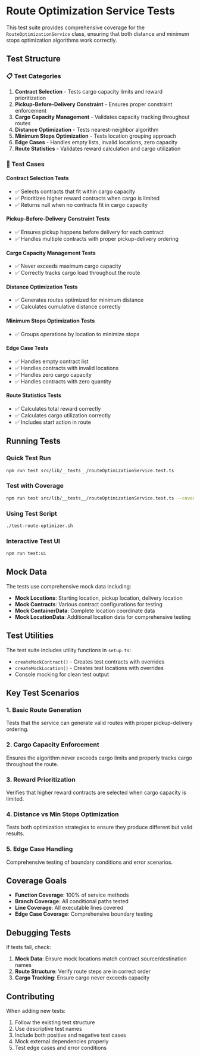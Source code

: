 # Route Optimization Service Tests

This test suite provides comprehensive coverage for the `RouteOptimizationService` class, ensuring that both distance and minimum stops optimization algorithms work correctly.

## Test Structure

### 📋 Test Categories

1. **Contract Selection** - Tests cargo capacity limits and reward prioritization
2. **Pickup-Before-Delivery Constraint** - Ensures proper constraint enforcement
3. **Cargo Capacity Management** - Validates capacity tracking throughout routes
4. **Distance Optimization** - Tests nearest-neighbor algorithm
5. **Minimum Stops Optimization** - Tests location grouping approach
6. **Edge Cases** - Handles empty lists, invalid locations, zero capacity
7. **Route Statistics** - Validates reward calculation and cargo utilization

### 🧪 Test Cases

#### Contract Selection Tests
- ✅ Selects contracts that fit within cargo capacity
- ✅ Prioritizes higher reward contracts when cargo is limited
- ✅ Returns null when no contracts fit in cargo capacity

#### Pickup-Before-Delivery Constraint Tests
- ✅ Ensures pickup happens before delivery for each contract
- ✅ Handles multiple contracts with proper pickup-delivery ordering

#### Cargo Capacity Management Tests
- ✅ Never exceeds maximum cargo capacity
- ✅ Correctly tracks cargo load throughout the route

#### Distance Optimization Tests
- ✅ Generates routes optimized for minimum distance
- ✅ Calculates cumulative distance correctly

#### Minimum Stops Optimization Tests
- ✅ Groups operations by location to minimize stops

#### Edge Case Tests
- ✅ Handles empty contract list
- ✅ Handles contracts with invalid locations
- ✅ Handles zero cargo capacity
- ✅ Handles contracts with zero quantity

#### Route Statistics Tests
- ✅ Calculates total reward correctly
- ✅ Calculates cargo utilization correctly
- ✅ Includes start action in route


## Running Tests

### Quick Test Run
```bash
npm run test src/lib/__tests__/routeOptimizationService.test.ts
```

### Test with Coverage
```bash
npm run test src/lib/__tests__/routeOptimizationService.test.ts --coverage
```

### Using Test Script
```bash
./test-route-optimizer.sh
```

### Interactive Test UI
```bash
npm run test:ui
```

## Mock Data

The tests use comprehensive mock data including:

- **Mock Locations**: Starting location, pickup location, delivery location
- **Mock Contracts**: Various contract configurations for testing
- **Mock ContainerData**: Complete location coordinate data
- **Mock LocationData**: Additional location data for comprehensive testing

## Test Utilities

The test suite includes utility functions in `setup.ts`:

- `createMockContract()` - Creates test contracts with overrides
- `createMockLocation()` - Creates test locations with overrides
- Console mocking for clean test output

## Key Test Scenarios

### 1. Basic Route Generation
Tests that the service can generate valid routes with proper pickup-delivery ordering.

### 2. Cargo Capacity Enforcement
Ensures the algorithm never exceeds cargo limits and properly tracks cargo throughout the route.

### 3. Reward Prioritization
Verifies that higher reward contracts are selected when cargo capacity is limited.

### 4. Distance vs Min Stops Optimization
Tests both optimization strategies to ensure they produce different but valid results.

### 5. Edge Case Handling
Comprehensive testing of boundary conditions and error scenarios.

## Coverage Goals

- **Function Coverage**: 100% of service methods
- **Branch Coverage**: All conditional paths tested
- **Line Coverage**: All executable lines covered
- **Edge Case Coverage**: Comprehensive boundary testing

## Debugging Tests

If tests fail, check:

1. **Mock Data**: Ensure mock locations match contract source/destination names
2. **Route Structure**: Verify route steps are in correct order
3. **Cargo Tracking**: Ensure cargo never exceeds capacity

## Contributing

When adding new tests:

1. Follow the existing test structure
2. Use descriptive test names
3. Include both positive and negative test cases
4. Mock external dependencies properly
5. Test edge cases and error conditions
